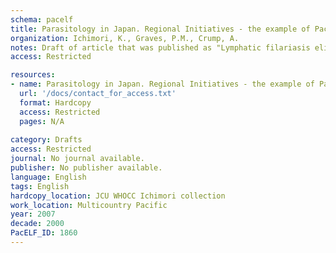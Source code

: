 ```yaml
---
schema: pacelf
title: Parasitology in Japan. Regional Initiatives - the example of PacELF
organization: Ichimori, K., Graves, P.M., Crump, A.
notes: Draft of article that was published as "Lymphatic filariasis eliimination in the Pacific  PacELF replicating Japanese success" 
access: Restricted

resources:
- name: Parasitology in Japan. Regional Initiatives - the example of PacELF
  url: '/docs/contact_for_access.txt'
  format: Hardcopy
  access: Restricted
  pages: N/A
 
category: Drafts
access: Restricted
journal: No journal available.
publisher: No publisher available. 
language: English 
tags: English 
hardcopy_location: JCU WHOCC Ichimori collection
work_location: Multicountry Pacific
year: 2007
decade: 2000
PacELF_ID: 1860
---
```


